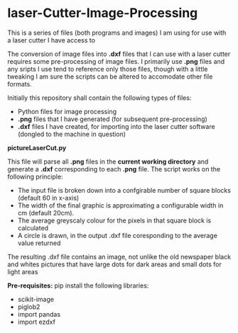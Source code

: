 # laser-Cutter-Image-Processing
This is a series of files (both programs and images) I am using for use with a laser cutter I have access to

The conversion  of image files into **.dxf** files that I can use with a laser cutter requires some pre-processing of image files.  I primarily use **.png** files and any sripts I use tend to reference only those files, though with a little tweaking I am sure the scripts can be altered to accomodate other file formats.

Initially this repository shall contain the following types of files:
 * Python files for image processing
 * **.png** files that I have generated (for subsequent pre-processing)
 * **.dxf** files I have created, for importing into the laser cutter software (dongled to the machine in question)

**pictureLaserCut.py**

This file will parse all **.png** files in the **current working directory** and generate a **.dxf** corresponding to each **.png** file. The script works on the following principle:

 * The input file is broken down into a confgirable number of square blocks (default 60 in x-axis)
 * The width of the final graphic is approximating a configurable width in cm (default 20cm).
 * The average greyscaly colour for the pixels in that square block is calculated
 * A circle is drawn, in the output .dxf file coresponding to the average value returned

The resulting .dxf file contains an image, not unlike the old newspaper black and whites pictures that have large dots for dark areas and small dots for light areas

__Pre-requisites:__
pip install the following libraries:
 * scikit-image
 * piglob2
 * import pandas
 * import ezdxf
